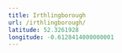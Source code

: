 ```yaml
---
title: Irthlingborough
url: /irthlingborough/
latitude: 52.3261928
longitude: -0.6128414000000001
---
```


